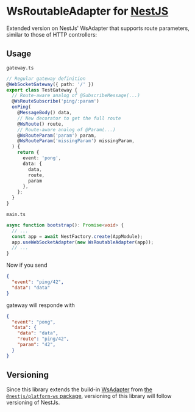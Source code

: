 # WsRoutableAdapter for [NestJS](https://nestjs.com/)

Extended version on NestJs' WsAdapter that supports route parameters,
similar to those of HTTP controllers:

## Usage 

`gateway.ts`
```typescript
// Regular gateway definition
@WebSocketGateway({ path: '/' })
export class TestGateway {
  // Route-aware analog of @SubscribeMessage(...)
  @WsRouteSubscribe('ping/:param')
  onPing(
    @MessageBody() data,
    // New decorator to get the full route
    @WsRoute() route,
    // Route-aware analog of @Param(...)
    @WsRouteParam('param') param,
    @WsRouteParam('missingParam') missingParam,
  ) {
    return {
      event: 'pong',
      data: {
        data,
        route,
        param
      },
    };
  }
}
```

`main.ts`
```typescript
async function bootstrap(): Promise<void> {
  // ...
  const app = await NestFactory.create(AppModule);
  app.useWebSocketAdapter(new WsRoutableAdapter(app));
  // ...
}
```

Now if you send 
```json 
{ 
  "event": "ping/42", 
  "data": "data"
}
```

gateway will responde with
```json
{
  "event": "pong",
  "data": {
    "data": "data",
    "route": "ping/42",
    "param": "42",
  }
}
```


## Versioning

Since this library extends the build-in [WsAdapter](https://docs.nestjs.com/websockets/adapter#ws-library) 
from [the `@nestjs/platform-ws` package](https://www.npmjs.com/package/@nestjs/platform-ws), 
versioning of this library will follow versioning of NestJs.  
